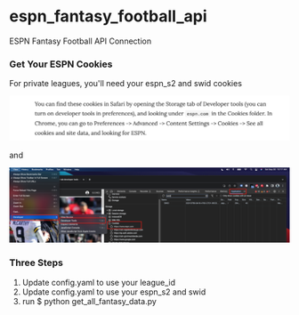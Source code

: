 # espn_fantasy_football_api
ESPN Fantasy Football API Connection

### Get Your ESPN Cookies

For private leagues, you'll need your espn_s2 and swid cookies

![](espn_cookies.png)

and 

![](1BA90A63-0A02-4CE9-BD1B-7B4AEBBE9A21.PNG)




### Three Steps

1. Update config.yaml to use your league_id
2. Update config.yaml to use your espn_s2 and swid
3. run $ python get_all_fantasy_data.py
